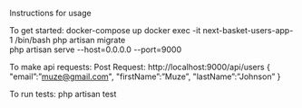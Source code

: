 Instructions for usage

To get started:
docker-compose up
docker exec -it next-basket-users-app-1 /bin/bash
php artisan migrate  
php artisan serve --host=0.0.0.0 --port=9000

To make api requests:
Post Request:
http://localhost:9000/api/users
{
    "email”:”muze@gmail.com",
    "firstName”:”Muze”,
    "lastName”:”Johnson”
}

To run tests:
php artisan test
